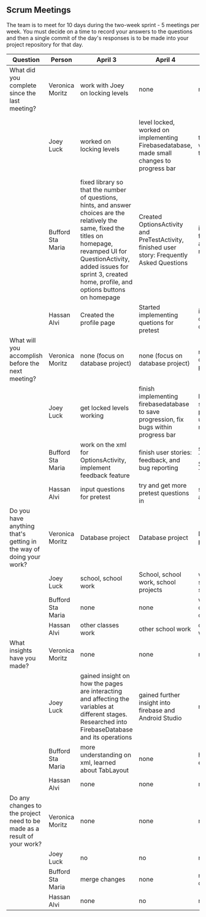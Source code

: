 ## Scrum Meetings
The team is to meet for 10 days during the two-week sprint - 5 meetings per week. You must decide on a time to record your answers to the questions and then a single commit of the day's responses is to be made into your project repository for that day.

Question | Person | April 3 | April 4 | April 5 | April 6 | day | day | day |day | day | day |
------------|---------------------------------------------------------------------|-----|-----|-----|-----|-----|-----|-----|----|-----|-----|                                                              
| What did you complete since the last meeting? | Veronica Moritz | work with Joey on locking levels | none | none | none
|            | Joey Luck | worked on locking levels | level locked, worked on implementing Firebasedatabase, made small changes to progress bar | tried to work with firebase to save data | tried using firebase to save data. Started trying to use SharedPreferences instead to save the data from each level
|            | Bufford Sta Maria | fixed library so that the number of questions, hints, and answer choices are the relatively the same, fixed the titles on homepage, revamped UI for QuestionActivity, added issues for sprint 3, created home, profile, and options buttons on homepage | Created OptionsActivity and PreTestActivity, finished user story: Frequently Asked Questions | implemented feedback and bug reporting | made png images for medals and certificate of completion
|            | Hassan Alvi | Created the profile page | Started implementing quetions for pretest | inputted rest of pretest questions | started inputting lessons
| What will you accomplish before the next meeting? | Veronica Moritz | none (focus on database project) | none (focus on database project) | none (focus on database project) | none (focus on database project)
|            | Joey Luck | get locked levels working | finish implementing firebasedatabase to save progression, fix bugs within progress bar | learn how to save the progress the user has made | get data from application to save
|            | Bufford Sta Maria | work on the xml for OptionsActivity, implement feedback feature | finish user stories: feedback, and bug reporting | start on App Tutorial and Short Tutorial | code images into the app
|            | Hassan Alvi | input questions for pretest | try and get more pretest questions in | start lesson activity | finish inputting lessons
| Do you have anything that's getting in the way of doing your work? | Veronica Moritz | Database project | Database project | Database project | Database project
|            | Joey Luck | school, school work | School, school work, school projects | work, school, school work | school work, school project
|            | Bufford Sta Maria | none | none | work from other classes | burnout
|            | Hassan Alvi | other classes work | other school work | other school work | other work
| What insights have you made? | Veronica Moritz | none | none | none | none
|            | Joey Luck | gained insight on how the pages are interacting and affecting the variables at different stages. Researched into FirebaseDatabase and its operations | gained further insight into firebase and Android Studio | none | none
|            | Bufford Sta Maria | more understanding on xml, learned about TabLayout | none | how to use email intent | none
|            | Hassan Alvi | none | none | none | none
| Do any changes to the project need to be made as a result of your work? | Veronica Moritz | none | none | none | none
|            | Joey Luck | no | no | no | no
|            | Bufford Sta Maria | merge changes | none | merge changes | none
|            | Hassan Alvi | none | no | none | no
